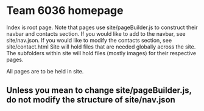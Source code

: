 # Team 6036 homepage

Index is root page. Note that pages use site/pageBuilder.js to construct their navbar and contacts section.
If you would like to add to the navbar, see site/nav.json. If you would like to modify the contacts section, see site/contact.html
Site will hold files that are needed globally across the site. The subfolders within site will hold files (mostly images) for their
respective pages.

All pages are to be held in site.
## Unless you mean to change site/pageBuilder.js, do not modify the structure of site/nav.json